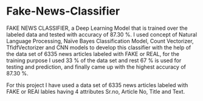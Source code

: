 # Fake-News-Classifier

FAKE NEWS CLASSIFIER, a Deep Learning Model that is trained over the labeled data and tested with accuracy of 87.30 %. I used concept of Natural Language Processing, Naïve Bayes Classification Model, Count Vectorizer, TfidfVectorizer and CNN models to develop this classifier with the help of the  data set of 6335 news articles labeled with FAKE or REAL, for the training purpose I used 33 % of the data set and rest 67 % is used for testing and prediction, and finally came up with the highest accuracy of 87.30 %.

For this project I have used a data set of 6335 news articles labeled with FAKE or REAl lables having 4 attributes Sr.no, Article No, Title and Text.

